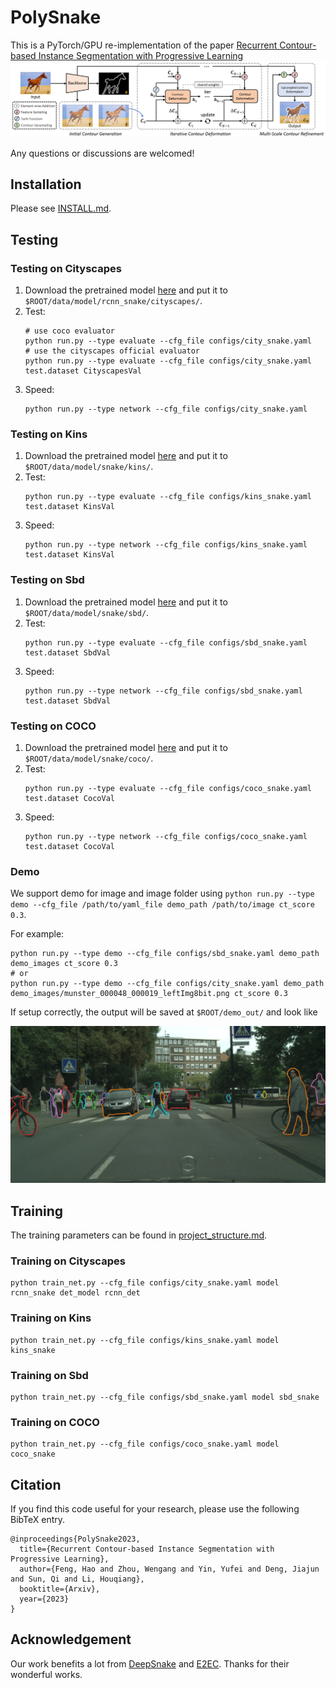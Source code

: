 # PolySnake
This is a PyTorch/GPU re-implementation of the paper [Recurrent Contour-based Instance Segmentation with Progressive Learning](https://arxiv.org/pdf/2301.08898.pdf) 
![city](assets/overview.png)
 

Any questions or discussions are welcomed!

## Installation

Please see [INSTALL.md](INSTALL.md).

## Testing

### Testing on Cityscapes

1. Download the pretrained model [here](https://drive.google.com/drive/folders/16d-DtL3KKmu5u10uzbH_xg8oInrk0bSZ?usp=share_link) and put it to `$ROOT/data/model/rcnn_snake/cityscapes/`.
2. Test:
    ```
    # use coco evaluator
    python run.py --type evaluate --cfg_file configs/city_snake.yaml
    # use the cityscapes official evaluator
    python run.py --type evaluate --cfg_file configs/city_snake.yaml test.dataset CityscapesVal
    ```
3. Speed:
    ```
    python run.py --type network --cfg_file configs/city_snake.yaml
    ```

### Testing on Kins

1. Download the pretrained model [here](https://drive.google.com/drive/folders/1SnYArybb5-JZxfSA6bavjio228WU5ATA?usp=share_link) and put it to `$ROOT/data/model/snake/kins/`.
2. Test:
    ```
    python run.py --type evaluate --cfg_file configs/kins_snake.yaml test.dataset KinsVal
    ```
3. Speed:
    ```
    python run.py --type network --cfg_file configs/kins_snake.yaml test.dataset KinsVal
    ```

### Testing on Sbd

1. Download the pretrained model [here](https://drive.google.com/drive/folders/1afn5UJPrNiPpZjcHLAGiizlN8MihW_dY?usp=share_link) and put it to `$ROOT/data/model/snake/sbd/`.
2. Test:
    ```
    python run.py --type evaluate --cfg_file configs/sbd_snake.yaml test.dataset SbdVal
    ```
3. Speed:
    ```
    python run.py --type network --cfg_file configs/sbd_snake.yaml test.dataset SbdVal
    ```

### Testing on COCO

1. Download the pretrained model [here](https://drive.google.com/drive/folders/1JrRHyoXUU2JT1Zv6zPhdMDeNAjBqiyEE?usp=share_link) and put it to `$ROOT/data/model/snake/coco/`.
2. Test:
    ```
    python run.py --type evaluate --cfg_file configs/coco_snake.yaml test.dataset CocoVal
    ```
3. Speed:
    ```
    python run.py --type network --cfg_file configs/coco_snake.yaml test.dataset CocoVal
    ```


### Demo

We support demo for image and image folder using `python run.py --type demo --cfg_file /path/to/yaml_file demo_path /path/to/image ct_score 0.3`.

For example:

```
python run.py --type demo --cfg_file configs/sbd_snake.yaml demo_path demo_images ct_score 0.3
# or
python run.py --type demo --cfg_file configs/city_snake.yaml demo_path demo_images/munster_000048_000019_leftImg8bit.png ct_score 0.3
```

If setup correctly, the output will be saved at `$ROOT/demo_out/` and look like

![demo](assets/city_vis.png)



## Training

The training parameters can be found in [project_structure.md](project_structure.md).

### Training on Cityscapes

```
python train_net.py --cfg_file configs/city_snake.yaml model rcnn_snake det_model rcnn_det
```

### Training on Kins

```
python train_net.py --cfg_file configs/kins_snake.yaml model kins_snake
```

### Training on Sbd

```
python train_net.py --cfg_file configs/sbd_snake.yaml model sbd_snake
```

### Training on COCO

```
python train_net.py --cfg_file configs/coco_snake.yaml model coco_snake
```


## Citation

If you find this code useful for your research, please use the following BibTeX entry.

```
@inproceedings{PolySnake2023,
  title={Recurrent Contour-based Instance Segmentation with Progressive Learning},
  author={Feng, Hao and Zhou, Wengang and Yin, Yufei and Deng, Jiajun and Sun, Qi and Li, Houqiang},
  booktitle={Arxiv},
  year={2023}
}
```

## Acknowledgement
Our work benefits a lot from [DeepSnake](https://github.com/zju3dv/snake) and [E2EC](https://github.com/zhang-tao-whu/e2ec). Thanks for their wonderful works.
